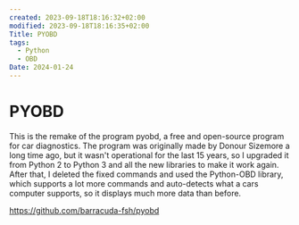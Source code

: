 ```yaml
---
created: 2023-09-18T18:16:32+02:00
modified: 2023-09-18T18:16:35+02:00
Title: PYOBD
tags:
  - Python
  - OBD
Date: 2024-01-24
---
```


# PYOBD

This is the remake of the program pyobd, a free and open-source program for car diagnostics. The program was originally made by Donour Sizemore a long time ago, but it wasn't operational for the last 15 years, so I upgraded it from Python 2 to Python 3 and all the new libraries to make it work again. After that, I deleted the fixed commands and used the Python-OBD library, which supports a lot more commands and auto-detects what a cars computer supports, so it displays much more data than before.

<https://github.com/barracuda-fsh/pyobd>
